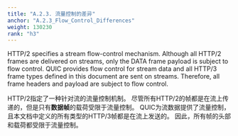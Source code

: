 ```yaml
---
title: "A.2.3. 流量控制的差异"
anchor: "A.2.3_Flow_Control_Differences"
weight: 130230
rank: "h3"
---
```


HTTP/2 specifies a stream flow-control mechanism. Although all HTTP/2 frames are delivered on streams, only the DATA frame payload is subject to flow control. QUIC provides flow control for stream data and all HTTP/3 frame types defined in this document are sent on streams. Therefore, all frame headers and payload are subject to flow control.

HTTP/2指定了一种针对流的流量控制机制。
尽管所有HTTP/2的帧都是在流上传递的，但是只有**数据帧**的载荷受限于流量控制。
QUIC为流数据提供了流量控制，且本文档中定义的所有类型的HTTP/3帧都是在流上发送的。
因此，所有帧的头部和载荷都受限于流量控制。
